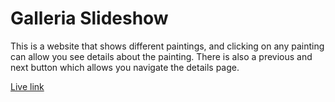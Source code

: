 # Galleria Slideshow

This is a website that shows different paintings, and clicking on any painting can allow you see details about the painting. There is also a previous and next button which allows you navigate the details page.

[Live link](https//:galleria-fordevsjs.netlify.app)
